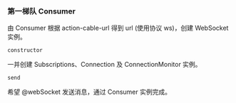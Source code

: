 ### 第一梯队 Consumer

由 Consumer 根据 action-cable-url 得到 url (使用协议 ws)，创建 WebSocket 实例。

```
constructor
```

一并创建 Subscriptions、Connection 及 ConnectionMonitor 实例。

```
send
```

希望 @webSocket 发送消息，通过 Consumer 实例完成。

